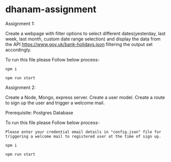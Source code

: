 # dhanam-assignment


Assignment 1:
 
Create a webpage with filter options to select different dates(yesterday, last week, last month, custom date range selection) and display the data from the API https://www.gov.uk/bank-holidays.json filtering the output set accordingly.


To run this file please Follow below process-

    npm i
    
    npm run start
    
    
Assignment 2: 

Create a Node, Mongo, express server. Create a user model. Create a route to sign up the user and trigger a welcome mail.

Prerequisite: Postgres Database 


To run this file please Follow below process-

    Please enter your credential email details in "config.json" file for triggering a welcome mail to registered user at the time of sign up.
    
    npm i
    
    npm run start

 
 

